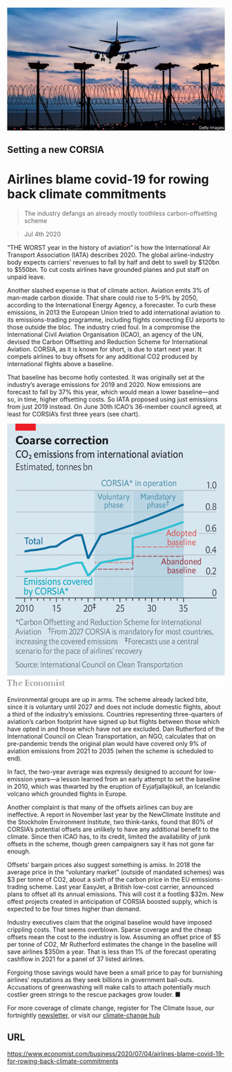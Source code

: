 ![](./images/20200704_WBP504.jpg)

## Setting a new CORSIA

# Airlines blame covid-19 for rowing back climate commitments

> The industry defangs an already mostly toothless carbon-offsetting scheme

> Jul 4th 2020

“THE WORST year in the history of aviation” is how the International Air Transport Association (IATA) describes 2020. The global airline-industry body expects carriers’ revenues to fall by half and debt to swell by $120bn to $550bn. To cut costs airlines have grounded planes and put staff on unpaid leave.

Another slashed expense is that of climate action. Aviation emits 3% of man-made carbon dioxide. That share could rise to 5-9% by 2050, according to the International Energy Agency, a forecaster. To curb these emissions, in 2013 the European Union tried to add international aviation to its emissions-trading programme, including flights connecting EU airports to those outside the bloc. The industry cried foul. In a compromise the International Civil Aviation Organisation (ICAO), an agency of the UN, devised the Carbon Offsetting and Reduction Scheme for International Aviation. CORSIA, as it is known for short, is due to start next year. It compels airlines to buy offsets for any additional CO2 produced by international flights above a baseline.

That baseline has become hotly contested. It was originally set at the industry’s average emissions for 2019 and 2020. Now emissions are forecast to fall by 37% this year, which would mean a lower baseline—and so, in time, higher offsetting costs. So IATA proposed using just emissions from just 2019 instead. On June 30th ICAO’s 36-member council agreed, at least for CORSIA’s first three years (see chart).

![](./images/20200704_WBC232.png)

Environmental groups are up in arms. The scheme already lacked bite, since it is voluntary until 2027 and does not include domestic flights, about a third of the industry’s emissions. Countries representing three-quarters of aviation’s carbon footprint have signed up but flights between those which have opted in and those which have not are excluded. Dan Rutherford of the International Council on Clean Transportation, an NGO, calculates that on pre-pandemic trends the original plan would have covered only 9% of aviation emissions from 2021 to 2035 (when the scheme is scheduled to end).

In fact, the two-year average was expressly designed to account for low-emission years—a lesson learned from an early attempt to set the baseline in 2010, which was thwarted by the eruption of Eyjafjallajökull, an Icelandic volcano which grounded flights in Europe.

Another complaint is that many of the offsets airlines can buy are ineffective. A report in November last year by the NewClimate Institute and the Stockholm Environment Institute, two think-tanks, found that 80% of CORSIA’s potential offsets are unlikely to have any additional benefit to the climate. Since then ICAO has, to its credit, limited the availability of junk offsets in the scheme, though green campaigners say it has not gone far enough.

Offsets’ bargain prices also suggest something is amiss. In 2018 the average price in the “voluntary market” (outside of mandated schemes) was $3 per tonne of CO2, about a sixth of the carbon price in the EU emissions-trading scheme. Last year EasyJet, a British low-cost carrier, announced plans to offset all its annual emissions. This will cost it a footling $32m. New offest projects created in anticipation of CORSIA boosted supply, which is expected to be four times higher than demand.

Industry executives claim that the original baseline would have imposed crippling costs. That seems overblown. Sparse coverage and the cheap offsets mean the cost to the industry is low. Assuming an offset price of $5 per tonne of CO2, Mr Rutherford estimates the change in the baseline will save airlines $350m a year. That is less than 1% of the forecast operating cashflow in 2021 for a panel of 37 listed airlines.

Forgoing those savings would have been a small price to pay for burnishing airlines’ reputations as they seek billions in government bail-outs. Accusations of greenwashing will make calls to attach potentially much costlier green strings to the rescue packages grow louder. ■

For more coverage of climate change, register for The Climate Issue, our fortnightly [newsletter](https://www.economist.com//theclimateissue/), or visit our [climate-change hub](https://www.economist.com//news/2020/04/24/the-economists-coverage-of-climate-change)

## URL

https://www.economist.com/business/2020/07/04/airlines-blame-covid-19-for-rowing-back-climate-commitments
